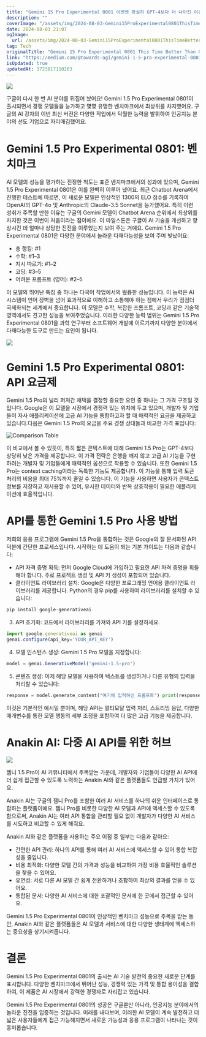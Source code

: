 ```yaml
---
title: "Gemini 15 Pro Experimental 0801 이번엔 확실히 GPT-4보다 더 나아진 이유"
description: ""
coverImage: "/assets/img/2024-08-03-Gemini15ProExperimental0801ThisTimeBetterThanGPT-4forSure_0.png"
date: 2024-08-03 21:07
ogImage: 
  url: /assets/img/2024-08-03-Gemini15ProExperimental0801ThisTimeBetterThanGPT-4forSure_0.png
tag: Tech
originalTitle: "Gemini 15 Pro Experimental 0801 This Time Better Than GPT-4, for Sure"
link: "https://medium.com/@towards-agi/gemini-1-5-pro-experimental-0801-this-time-better-than-gpt-4-for-sure-e3c9531db252"
isUpdated: true
updatedAt: 1723817110203
---
```




<img src="/assets/img/2024-08-03-Gemini15ProExperimental0801ThisTimeBetterThanGPT-4forSure_0.png" />

구글이 다시 한 번 AI 분야를 뒤집어 놨어요! Gemini 1.5 Pro Experimental 0801이 출시되면서 경쟁 모델들을 능가하고 몇몇 유명한 벤치마크에서 최상위를 차지했어요. 구글의 AI 강자의 이번 최신 버전은 다양한 작업에서 탁월한 능력을 발휘하여 인공지능 분야의 선도 기업으로 자리매김했어요.

# Gemini 1.5 Pro Experimental 0801: 벤치마크

AI 모델의 성능을 평가하는 진정한 척도는 표준 벤치마크에서의 성과에 있으며, Gemini 1.5 Pro Experimental 0801은 이를 완벽히 이루어 냈어요. 최근 Chatbot Arena에서 진행한 테스트에 따르면, 이 새로운 모델은 인상적인 1300의 ELO 점수를 기록하여 OpenAI의 GPT-4o 및 Anthropic의 Claude-3.5 Sonnet을 능가했어요. 특히 이런 성취가 주목할 만한 이유는 구글의 Gemini 모델이 Chatbot Arena 순위에서 최상위를 차지한 것은 이번이 처음이라는 점이에요. 이 마일스톤은 구글이 AI 기술을 개선하고 향상시킨 데 얼마나 상당한 진전을 이루었는지 보여 주는 거예요. Gemini 1.5 Pro Experimental 0801은 다양한 분야에서 놀라운 다재다능성을 보여 주며 빛났어요:

<div class="content-ad"></div>

- 총 랭킹: #1
- 수학: #1–3
- 지시 따르기: #1–2
- 코딩: #3–5
- 어려운 프롬프트 (영어): #2–5

이 모델의 뛰어난 특징 중 하나는 다국어 작업에서의 뛌륭한 성능입니다. 이 능력은 AI 시스템이 언어 장벽을 넘어 효과적으로 이해하고 소통해야 하는 점에서 우리가 점점더 국제화되는 세계에서 중요합니다. 이 모델은 수학, 복잡한 프롬프트, 코딩과 같은 기술적 영역에서도 견고한 성능을 보여주었습니다. 이러한 다양한 능력 범위는 Gemini 1.5 Pro Experimental 0801을 과학 연구부터 소프트웨어 개발에 이르기까지 다양한 분야에서 다재다능한 도구로 만드는 요인이 됩니다.

<img src="/assets/img/2024-08-03-Gemini15ProExperimental0801ThisTimeBetterThanGPT-4forSure_1.png" />

# Gemini 1.5 Pro Experimental 0801: API 요금제

<div class="content-ad"></div>

Gemini 1.5 Pro의 널리 퍼져간 채택을 결정할 중요한 요인 중 하나는 그 가격 구조일 것입니다. Google은 이 모델을 시장에서 경쟁력 있는 위치에 두고 있으며, 개발자 및 기업들이 자사 애플리케이션에 고급 AI 기능을 통합하고자 할 때 매력적인 요금을 제공하고 있습니다.다음은 Gemini 1.5 Pro의 요금을 주요 경쟁 상대들과 비교한 가격 표입니다:

![Comparison Table](/assets/img/2024-08-03-Gemini15ProExperimental0801ThisTimeBetterThanGPT-4forSure_2.png)

이 비교에서 볼 수 있듯이, 특히 짧은 콘텍스트에 대해 Gemini 1.5 Pro는 GPT-4보다 상당히 낮은 가격을 제공합니다. 이 가격 전략은 은행을 깨지 않고 고급 AI 기능을 구현하려는 개발자 및 기업들에게 매력적인 옵션으로 작용할 수 있습니다. 또한 Gemini 1.5 Pro는 context caching이라는 독특한 기능도 제공합니다. 이 기능을 통해 입력 토큰 처리의 비용을 최대 75%까지 줄일 수 있습니다. 이 기능을 사용하면 사용자가 콘텍스트 정보를 저장하고 재사용할 수 있어, 유사한 데이터와 반복 상호작용이 필요한 애플리케이션에 효율적입니다.

# API를 통한 Gemini 1.5 Pro 사용 방법

<div class="content-ad"></div>

저희의 응용 프로그램에 Gemini 1.5 Pro을 통합하는 것은 Google의 잘 문서화된 API 덕분에 간단한 프로세스입니다. 시작하는 데 도움이 되는 기본 가이드는 다음과 같습니다:

- API 자격 증명 획득: 먼저 Google Cloud에 가입하고 필요한 API 자격 증명을 획들해야 합니다. 주로 프로젝트 생성 및 API 키 생성이 포함되어 있습니다.
- 클라이언트 라이브러리 설치: Google은 다양한 프로그래밍 언어용 클라이언트 라이브러리를 제공합니다. Python의 경우 pip를 사용하여 라이브러리를 설치할 수 있습니다:

```js
pip install google-generativeai
```

3. API 초기화: 코드에서 라이브러리를 가져와 API 키를 설정하세요.

<div class="content-ad"></div>

```js
import google.generativeai as genai
genai.configure(api_key='YOUR_API_KEY')
```

4. 모델 인스턴스 생성: Gemini 1.5 Pro 모델을 지정합니다:

```js
model = genai.GenerativeModel('gemini-1.5-pro')
```

5. 콘텐츠 생성: 이제 해당 모델을 사용하여 텍스트를 생성하거나 다른 유형의 입력을 처리할 수 있습니다:


<div class="content-ad"></div>

```python
response = model.generate_content("여기에 입력하신 프롬프트") print(response.text)
```

이것은 기본적인 예시일 뿐이며, 해당 API는 멀티모달 입력 처리, 스트리밍 응답, 다양한 매개변수를 통한 모델 행동의 세부 조정을 포함하여 더 많은 고급 기능을 제공합니다.

# Anakin AI: 다중 AI API를 위한 허브

<img src="/assets/img/2024-08-03-Gemini15ProExperimental0801ThisTimeBetterThanGPT-4forSure_3.png" />


<div class="content-ad"></div>

젬니 1.5 Pro이 AI 커뮤니티에서 주목받는 가운데, 개발자와 기업들이 다양한 AI API에 더 쉽게 접근할 수 있도록 노력하는 Anakin AI와 같은 플랫폼들도 언급할 가치가 있어요.

Anakin AI는 구글의 젬니 Pro를 포함한 여러 AI 서비스를 하나의 쉬운 인터페이스로 통합하는 플랫폼이에요. 젬니 Pro를 비롯한 다양한 AI 모델과 API에 액세스할 수 있도록 함으로써, Anakin AI는 여러 API 통합을 관리할 필요 없이 개발자가 다양한 AI 서비스를 시도하고 비교할 수 있게 해줘요.

Anakin AI와 같은 플랫폼을 사용하는 주요 이점 중 일부는 다음과 같아요:

- 간편한 API 관리: 하나의 API를 통해 여러 AI 서비스에 액세스할 수 있어 통합 복잡성을 줄입니다.
- 비용 최적화: 다양한 모델 간의 가격과 성능을 비교하여 가장 비용 효율적인 솔루션을 찾을 수 있어요.
- 유연성: 서로 다른 AI 모델 간 쉽게 전환하거나 조합하여 최상의 결과를 얻을 수 있어요.
- 통합된 문서: 다양한 AI 서비스에 대한 포괄적인 문서에 한 곳에서 접근할 수 있어요.

<div class="content-ad"></div>

Gemini 1.5 Pro Experimental 0801이 인상적인 벤치마크 성능으로 주목을 받는 동안, Anakin AI와 같은 플랫폼들은 AI 모델과 서비스에 대한 다양한 생태계에 액세스하는 중요성을 상기시켜줍니다.

# 결론

Gemini 1.5 Pro Experimental 0801의 출시는 AI 기술 발전의 중요한 새로운 단계를 표시합니다. 다양한 벤치마크에서 뛰어난 성능, 경쟁력 있는 가격 및 통합 용이성을 결합하여, 이 제품은 AI 시장에서 강력한 경쟁자로 자리잡고 있습니다.

Gemini 1.5 Pro Experimental 0801의 성공은 구글뿐만 아니라, 인공지능 분야에서의 놀라운 진전을 입증하는 것입니다. 미래를 내다보며, 이러한 AI 모델이 계속 발전하고 더 넓은 사용자들에게 접근 가능해지면서 새로운 가능성과 응용 프로그램이 나타나는 것이 흥미롭습니다.